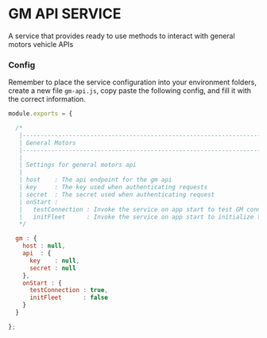 GM API SERVICE
==============

A service that provides ready to use methods to interact with general motors vehicle APIs

### Config

Remember to place the service configuration into your environment folders, create a new file `gm-api.js`, copy paste the following config, and fill it with the correct information.

```js
module.exports = {

  /*
   |--------------------------------------------------------------------------------
   | General Motors
   |--------------------------------------------------------------------------------
   |
   | Settings for general motors api
   |
   | host    : The api endpoint for the gm api
   | key     : The key used when authenticating requests
   | secret  : The secret used when authenticating request
   | onStart :
   |   testConnection : Invoke the service on app start to test GM connectivity.
   |   initFleet      : Invoke the service on app start to initialize the local cache of cars.
   */

  gm : {
    host : null,
    api  : {
      key    : null,
      secret : null
    },
    onStart : {
      testConnection : true,
      initFleet      : false
    }
  }

};
```